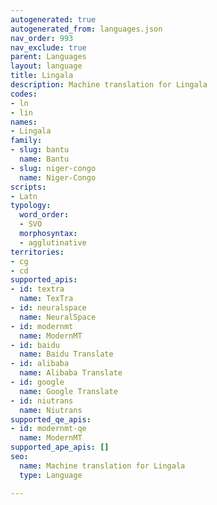 ```yaml
---
autogenerated: true
autogenerated_from: languages.json
nav_order: 993
nav_exclude: true
parent: Languages
layout: language
title: Lingala
description: Machine translation for Lingala
codes:
- ln
- lin
names:
- Lingala
family:
- slug: bantu
  name: Bantu
- slug: niger-congo
  name: Niger-Congo
scripts:
- Latn
typology:
  word_order:
  - SVO
  morphosyntax:
  - agglutinative
territories:
- cg
- cd
supported_apis:
- id: textra
  name: TexTra
- id: neuralspace
  name: NeuralSpace
- id: modernmt
  name: ModernMT
- id: baidu
  name: Baidu Translate
- id: alibaba
  name: Alibaba Translate
- id: google
  name: Google Translate
- id: niutrans
  name: Niutrans
supported_qe_apis:
- id: modernmt-qe
  name: ModernMT
supported_ape_apis: []
seo:
  name: Machine translation for Lingala
  type: Language

---
```


